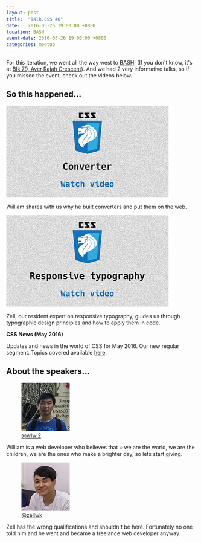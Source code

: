 ```yaml
---
layout: post
title:  "Talk.CSS #6"
date:   2016-05-26 19:00:00 +0800
location: BASH
event-date: 2016-05-26 19:00:00 +0800
categories: meetup
---
```


For this iteration, we went all the way west to [BASH](http://www.infocomminvestments.com/BASH.html)! (If you don't know, it's at [Blk 79, Ayer Rajah Crescent](https://www.google.com.sg/maps/place/BASH/@1.2979709,103.78524,17z/data=!3m1!4b1!4m5!3m4!1s0x31da1a4fe5b64c39:0x59c44d4a72e2e7d9!8m2!3d1.2979655!4d103.7874287)). And we had 2 very informative talks, so if you missed the event, check out the videos below.

## So this happened...

<div class="c-videos">
  <div class="c-video">
    <a class="c-video__link" href="https://youtu.be/RoRKPsjGnPA">
      <img class="c-video__img" src="/img/talk-6/s601-converters.jpg" srcset="/img/talk-6/s601-converters@2x.jpg 2x" alt="Link to talk on Converters"/>
    </a>
    <p class="c-video__desc">William shares with us why he built converters and put them on the web.</p>
  </div>

  <div class="c-video">
    <a class="c-video__link" href="https://youtu.be/5To00toN4yQ">
      <img class="c-video__img" src="/img/talk-6/s602-responsive-typography.jpg" srcset="/img/talk-6/s602-responsive-typography@2x.jpg 2x" alt="Link to talk on Responsive Typography"/>
    </a>
    <p class="c-video__desc">Zell, our resident expert on responsive typography, guides us through typographic design principles and how to apply them in code.</p>
  </div>

  <div class="u-clear">
    <strong>CSS News (May 2016)</strong><br>
    <p>Updates and news in the world of CSS for May 2016. Our new regular segment. Topics covered available <a href="https://github.com/SingaporeCSS/slides/blob/gh-pages/notes/talk-6.md">here</a>.</p>
  </div>
</div>

## About the speakers...

<div class="o-flex c-speakers u-align-start">

  <div class="o-flex3__item c-speaker">
    <figure>
      <img class="c-speaker__img" src="/img/talk-6/william.jpg" srcset="/img/talk-6/william@2x.jpg 2x" alt="William Lim"/>
      <figcaption><a class="c-speaker__link" href="https://github.com/wlwl2">@wlwl2</a></figcaption>
    </figure>
    <p class="c-speaker__intro">William is a web developer who believes that 🎶 we are the world, we are the children, we are the ones who make a brighter day, so lets start giving.</p>
  </div>

  <div class="o-flex3__item c-speaker">
    <figure>
      <img class="c-speaker__img" src="/img/talk-1/zell.jpg" srcset="/img/talk-1/zell@2x.jpg 2x" alt="Zell Liew"/>
      <figcaption><a class="c-speaker__link" href="https://twitter.com/zellwk">@zellwk</a></figcaption>
    </figure>
    <p class="c-speaker__intro">Zell has the wrong qualifications and shouldn't be here. Fortunately no one told him and he went and became a freelance web developer anyway.</p>
  </div>

</div>

